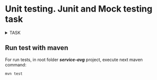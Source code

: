 # Unit testing. Junit and Mock testing task

<details>
  <summary>TASK</summary>
<pre>

Integrate Junit tests for all testable methods/ classes in service created in OSGi / Karaf module.
(https://github.com/VVATOR/service-avg)

Implement Mock object for data source class (DB connection and etc.) and use it in tests.

Use “MethodName_StateUnderTest_ExpectedBehavior” Naming Convention
(https://dzone.com/articles/7-popular-unit-test-naming)

</pre>
</details>




## Run test with maven
For run tests, in root folder ***service-avg*** project, execute next maven command: 
```
mvn test
```

